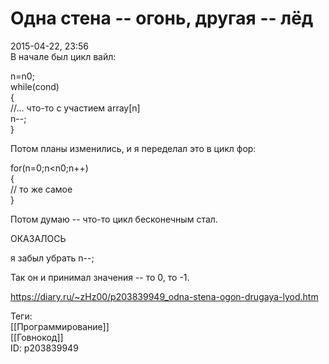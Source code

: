 Одна стена -- огонь, другая -- лёд
===================================

   
 2015-04-22, 23:56   
  В начале был цикл вайл:   
   
 n=n0;   
 while(cond)   
 {   
 //... что-то с участием array[n]   
 n--;   
 }   
   
 Потом планы изменились, и я переделал это в цикл фор:   
   
 for(n=0;n<n0;n++)   
 {   
 // то же самое   
 }   
   
 Потом думаю -- что-то цикл бесконечным стал.   
   
 ОКАЗАЛОСЬ   
   
 я забыл убрать n--;   
   
 Так он и принимал значения -- то 0, то -1.   
    
 <https://diary.ru/~zHz00/p203839949_odna-stena-ogon-drugaya-lyod.htm>   
   
 Теги:   
 [[Программирование]]   
 [[Говнокод]]   
 ID: p203839949